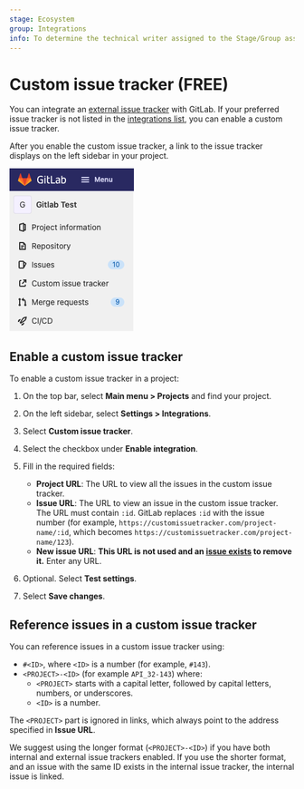 ```yaml
---
stage: Ecosystem
group: Integrations
info: To determine the technical writer assigned to the Stage/Group associated with this page, see https://about.gitlab.com/handbook/engineering/ux/technical-writing/#assignments
---
```


# Custom issue tracker **(FREE)**

You can integrate an [external issue tracker](../../../integration/external-issue-tracker.md)
with GitLab. If your preferred issue tracker is not listed in the
[integrations list](../../../integration/external-issue-tracker.md#configure-an-external-issue-tracker),
you can enable a custom issue tracker.

After you enable the custom issue tracker, a link to the issue tracker displays
on the left sidebar in your project.

![Custom issue tracker link](img/custom_issue_tracker_v14_5.png)

## Enable a custom issue tracker

To enable a custom issue tracker in a project:

1. On the top bar, select **Main menu > Projects** and find your project.
1. On the left sidebar, select **Settings > Integrations**.
1. Select **Custom issue tracker**.
1. Select the checkbox under **Enable integration**.
1. Fill in the required fields:

   - **Project URL**: The URL to view all the issues in the custom issue tracker.
   - **Issue URL**: The URL to view an issue in the custom issue tracker. The URL must contain `:id`.
     GitLab replaces `:id` with the issue number (for example,
     `https://customissuetracker.com/project-name/:id`, which becomes
     `https://customissuetracker.com/project-name/123`).
   - **New issue URL**:
     <!-- The line below was originally added in January 2018: https://gitlab.com/gitlab-org/gitlab/-/commit/778b231f3a5dd42ebe195d4719a26bf675093350 -->
     **This URL is not used and an [issue exists](https://gitlab.com/gitlab-org/gitlab/-/issues/327503) to remove it.**
     Enter any URL.

1. Optional. Select **Test settings**.
1. Select **Save changes**.

## Reference issues in a custom issue tracker

You can reference issues in a custom issue tracker using:

- `#<ID>`, where `<ID>` is a number (for example, `#143`).
- `<PROJECT>-<ID>` (for example `API_32-143`) where:
  - `<PROJECT>` starts with a capital letter, followed by capital letters, numbers, or underscores.
  - `<ID>` is a number.

The `<PROJECT>` part is ignored in links, which always point to the address specified in **Issue URL**.

We suggest using the longer format (`<PROJECT>-<ID>`) if you have both internal and external issue
trackers enabled. If you use the shorter format, and an issue with the same ID exists in the
internal issue tracker, the internal issue is linked.
